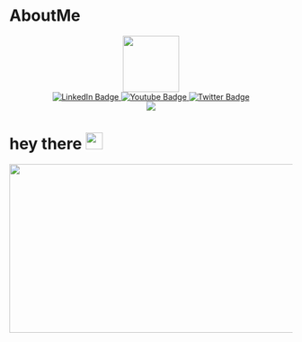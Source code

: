 # AboutMe
<div id="header"  align="center">
  <img src="https://media.giphy.com/media/M9gbBd9nbDrOTu1Mqx/giphy.gif" width="100" />
</div>
<div id="badges"  align="center">
 
  <a href="your-linkedin-URL">
    <img src="https://img.shields.io/badge/LinkedIn-blue?style=for-the-badge&logo=linkedin&logoColor=white" alt="LinkedIn Badge"/>
  </a>
  <a href="your-youtube-URL">
    <img src="https://img.shields.io/badge/YouTube-red?style=for-the-badge&logo=youtube&logoColor=white" alt="Youtube Badge"/>
  </a>
  <a href="your-twitter-URL">
    <img src="https://img.shields.io/badge/Twitter-blue?style=for-the-badge&logo=twitter&logoColor=white" alt="Twitter Badge"/>
  </a>  
</div>
<div align="center">
    <a href="https://github.com/Diags/AboutMe">
   <img src="https://komarev.com/ghpvc/?username=Diags&style=flat-square&color=blue"/>
       </a>
  </div>

<h1>
  hey there
  <a href="https://github.com/Diags/AboutMe">
  <img src="https://media.giphy.com/media/hvRJCLFzcasrR4ia7z/giphy.gif" width="30px"/>
  </a>
</h1>
<div align="center">
  <img src="https://media.giphy.com/media/dWesBcTLavkZuG35MI/giphy.gif" width="600" height="300"/>
</div>
